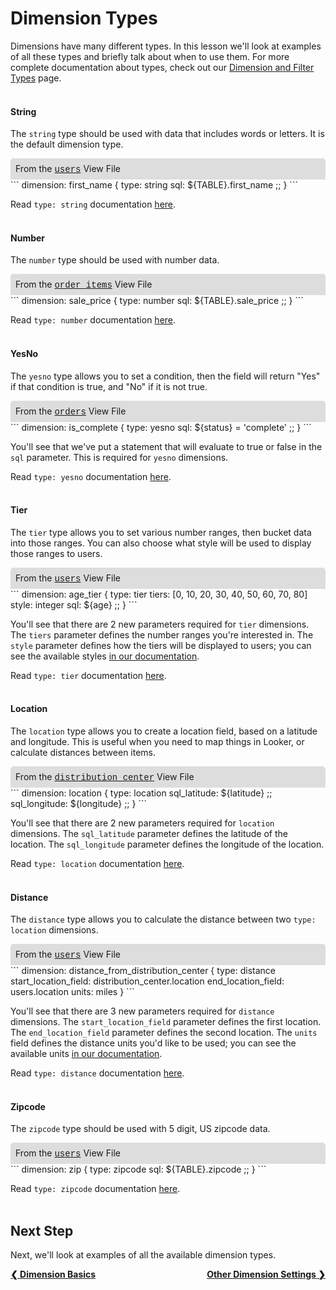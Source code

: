 # Dimension Types

Dimensions have many different types. In this lesson we'll look at examples of all these types and briefly talk about when to use them. For more complete documentation about types, check out our [Dimension and Filter Types](https://looker.com/docs/reference/field-reference/dimension-type-reference) page.<br /><br />

#### String

The `string` type should be used with data that includes words or letters. It is the default dimension type.

<div style="border-radius:5px 5px 0 0;padding:8px;background-color:rgb(221,221,221);">
 From the <a href="https://learn2.looker.com/projects/e-commerce/files/users.view.lkml" style="font-family:Monaco,Menlo,Consolas,Courier New,monospace;">users</a> View File</a>
</div>
```
dimension: first_name {
  type: string
  sql: ${TABLE}.first_name ;;
}
```

Read `type: string` documentation [here](https://looker.com/docs/reference/field-reference/dimension-type-reference#string).<br /><br />

#### Number

The `number` type should be used with number data.

<div style="border-radius:5px 5px 0 0;padding:8px;background-color:rgb(221,221,221);">
 From the <a href="https://learn2.looker.com/projects/e-commerce/files/order_items.view.lkml" style="font-family:Monaco,Menlo,Consolas,Courier New,monospace;">order_items</a> View File</a>
</div>
```
dimension: sale_price {
  type: number
  sql: ${TABLE}.sale_price ;;
}
```

Read `type: number` documentation [here](https://looker.com/docs/reference/field-reference/dimension-type-reference#number).<br /><br />

#### YesNo

The `yesno` type allows you to set a condition, then the field will return "Yes" if that condition is true, and "No" if it is not true.

<div style="border-radius:5px 5px 0 0;padding:8px;background-color:rgb(221,221,221);">
 From the <a href="https://learn2.looker.com/projects/e-commerce/files/orders.view.lkml" style="font-family:Monaco,Menlo,Consolas,Courier New,monospace;">orders</a> View File</a>
</div>
```
dimension: is_complete {
  type: yesno
  sql: ${status} = 'complete' ;;
}
```

You'll see that we've put a statement that will evaluate to true or false in the `sql` parameter. This is required for `yesno` dimensions.

Read `type: yesno` documentation [here](https://looker.com/docs/reference/field-reference/dimension-type-reference#yesno).<br /><br />

#### Tier

The `tier` type allows you to set various number ranges, then bucket data into those ranges. You can also choose what style will be used to display those ranges to users.

<div style="border-radius:5px 5px 0 0;padding:8px;background-color:rgb(221,221,221);">
 From the <a href="https://learn2.looker.com/projects/e-commerce/files/users.view.lkml" style="font-family:Monaco,Menlo,Consolas,Courier New,monospace;">users</a> View File</a>
</div>
```
dimension: age_tier {
  type: tier
  tiers: [0, 10, 20, 30, 40, 50, 60, 70, 80]
  style: integer
  sql: ${age} ;;
}
```

You'll see that there are 2 new parameters required for `tier` dimensions. The `tiers` parameter defines the number ranges you're interested in. The `style` parameter defines how the tiers will be displayed to users; you can see the available styles [in our documentation](https://looker.com/docs/reference/field-reference/dimension-type-reference#style).

Read `type: tier` documentation [here](https://looker.com/docs/reference/field-reference/dimension-type-reference#tier).<br /><br />

#### Location

The `location` type allows you to create a location field, based on a latitude and longitude. This is useful when you need to map things in Looker, or calculate distances between items.

<div style="border-radius:5px 5px 0 0;padding:8px;background-color:rgb(221,221,221);">
 From the <a href="https://learn2.looker.com/projects/e-commerce/files/distribution_center.view.lkml" style="font-family:Monaco,Menlo,Consolas,Courier New,monospace;">distribution_center</a> View File</a>
</div>
```
dimension: location {
  type: location
  sql_latitude: ${latitude} ;;
  sql_longitude: ${longitude} ;;
}
```

You'll see that there are 2 new parameters required for `location` dimensions. The `sql_latitude` parameter defines the latitude of the location. The `sql_longitude` parameter defines the longitude of the location.

Read `type: location` documentation [here](https://looker.com/docs/reference/field-reference/dimension-type-reference#location).<br /><br />

#### Distance

The `distance` type allows you to calculate the distance between two `type: location` dimensions.

<div style="border-radius:5px 5px 0 0;padding:8px;background-color:rgb(221,221,221);">
 From the <a href="https://learn2.looker.com/projects/e-commerce/files/users.view.lkml" style="font-family:Monaco,Menlo,Consolas,Courier New,monospace;">users</a> View File</a>
</div>
```
dimension: distance_from_distribution_center {
  type: distance
  start_location_field: distribution_center.location
  end_location_field: users.location
  units: miles
}
```

You'll see that there are 3 new parameters required for `distance` dimensions. The `start_location_field` parameter defines the first location. The `end_location_field` parameter defines the second location. The `units` field defines the distance units you'd like to be used; you can see the available units [in our documentation](https://looker.com/docs/reference/field-reference/dimension-type-reference#distance).

Read `type: distance` documentation [here](https://looker.com/docs/reference/field-reference/dimension-type-reference#distance).<br /><br />

#### Zipcode

The `zipcode` type should be used with 5 digit, US zipcode data.

<div style="border-radius:5px 5px 0 0;padding:8px;background-color:rgb(221,221,221);">
 From the <a href="https://learn2.looker.com/projects/e-commerce/files/users.view.lkml" style="font-family:Monaco,Menlo,Consolas,Courier New,monospace;">users</a> View File</a>
</div>
```
dimension: zip {
  type: zipcode
  sql: ${TABLE}.zipcode ;;
}
```

Read `type: zipcode` documentation [here](https://looker.com/docs/reference/field-reference/dimension-type-reference#zipcode).<br /><br />



## Next Step

Next, we'll look at examples of all the available dimension types.

<div style="float:left;font-weight:bold;">
  <a href="https://learn2.looker.com/projects/e-commerce/files/1_lookml_basics.md">&#10094; Dimension Basics</a>
</div>

<div style="float:right;font-weight:bold;">
  <a href="https://learn2.looker.com/projects/e-commerce/files/3_dimension_types.md">Other Dimension Settings &#10095;</a>
</div>
